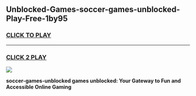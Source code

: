 
## Unblocked-Games-soccer-games-unblocked-Play-Free-1by95
<h3>
<a href="https://premium76.site?title=soccer-games-unblocked&ref=19M">CLICK TO PLAY</a></h3>
<hr>

<h3>
<a href="https://premium76.site?title=soccer-games-unblocked&ref=19M">CLICK 2 PLAY</a>
  
</h3>

<a href="https://premium76.site?title=soccer-games-unblocked&ref=19M"><img src="https://clearcache.store/games.png"></a>


**soccer-games-unblocked games unblocked: Your Gateway to Fun and Accessible Online Gaming**
